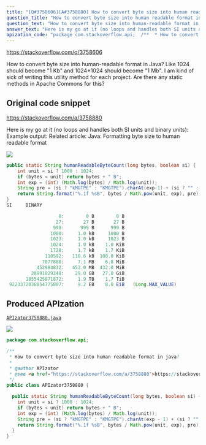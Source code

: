 ```yaml
---
title: "[Q#3758606][A#3758880] How to convert byte size into human readable format in java?"
question_title: "How to convert byte size into human readable format in java?"
question_text: "How to convert byte size into human-readable format in Java? Like 1024 should become \"1 Kb\" and 1024*1024 should become \"1 Mb\". I am kind of sick of writing this utility method for each project. Are there any static methods in Apache Commons for this?"
answer_text: "Here is my go at it (no loops and handles both SI units and binary units): Example output: Related article: Java: Formatting byte size to human readable format"
apization_code: "package com.stackoverflow.api;  /**  * How to convert byte size into human readable format in java?  *  * @author APIzator  * @see <a href=\"https://stackoverflow.com/a/3758880\">https://stackoverflow.com/a/3758880</a>  */ public class APIzator3758880 {    public static String humanReadableByteCount(long bytes, boolean si) {     int unit = si ? 1000 : 1024;     if (bytes < unit) return bytes + \" B\";     int exp = (int) (Math.log(bytes) / Math.log(unit));     String pre = (si ? \"kMGTPE\" : \"KMGTPE\").charAt(exp - 1) + (si ? \"\" : \"i\");     return String.format(\"%.1f %sB\", bytes / Math.pow(unit, exp), pre);   } }"
---
```


https://stackoverflow.com/q/3758606

How to convert byte size into human-readable format in Java? Like 1024 should become &quot;1 Kb&quot; and 1024*1024 should become &quot;1 Mb&quot;.
I am kind of sick of writing this utility method for each project. Are there any static methods in Apache Commons for this?



## Original code snippet

https://stackoverflow.com/a/3758880

Here is my go at it (no loops and handles both SI units and binary units):
Example output:
Related article: Java: Formatting byte size to human readable format

<div class="code-logo"><img src="/stackoverflow.png" /></div>

```java
public static String humanReadableByteCount(long bytes, boolean si) {
    int unit = si ? 1000 : 1024;
    if (bytes < unit) return bytes + " B";
    int exp = (int) (Math.log(bytes) / Math.log(unit));
    String pre = (si ? "kMGTPE" : "KMGTPE").charAt(exp-1) + (si ? "" : "i");
    return String.format("%.1f %sB", bytes / Math.pow(unit, exp), pre);
}
SI     BINARY

                   0:        0 B        0 B
                  27:       27 B       27 B
                 999:      999 B      999 B
                1000:     1.0 kB     1000 B
                1023:     1.0 kB     1023 B
                1024:     1.0 kB    1.0 KiB
                1728:     1.7 kB    1.7 KiB
              110592:   110.6 kB  108.0 KiB
             7077888:     7.1 MB    6.8 MiB
           452984832:   453.0 MB  432.0 MiB
         28991029248:    29.0 GB   27.0 GiB
       1855425871872:     1.9 TB    1.7 TiB
 9223372036854775807:     9.2 EB    8.0 EiB   (Long.MAX_VALUE)
```

## Produced APIzation

[`APIzator3758880.java`](https://github.com/blind-papers/apization-temp-data/raw/main/search/APIzator3758880.java)

<div class="code-logo"><img src="/apizator.png" /></div>

```java
package com.stackoverflow.api;

/**
 * How to convert byte size into human readable format in java?
 *
 * @author APIzator
 * @see <a href="https://stackoverflow.com/a/3758880">https://stackoverflow.com/a/3758880</a>
 */
public class APIzator3758880 {

  public static String humanReadableByteCount(long bytes, boolean si) {
    int unit = si ? 1000 : 1024;
    if (bytes < unit) return bytes + " B";
    int exp = (int) (Math.log(bytes) / Math.log(unit));
    String pre = (si ? "kMGTPE" : "KMGTPE").charAt(exp - 1) + (si ? "" : "i");
    return String.format("%.1f %sB", bytes / Math.pow(unit, exp), pre);
  }
}

```